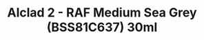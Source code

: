---
layout: product
title: "Alclad 2 - RAF Medium Sea Grey (BSS81C637) 30ml"
price: "TBA" 
desc: "Metalizer boja"
img_path: "/assets/img/ALCE003.jpg"
brand: "N/A"
available: false
special_offer: false
new: false
soon: false
cat: "040000"
subcat: "040300"
subsubcat: "0N/A"
sifra: "ALCE003"
popular: false
---